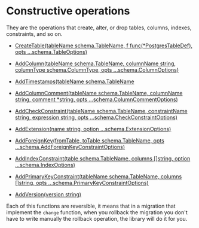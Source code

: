 # Constructive operations

They are the operations that create, alter, or drop tables, columns, indexes, constraints, and so on.

- [CreateTable(tableName schema.TableName, f func(*PostgresTableDef), opts ...schema.TableOptions)](https://pkg.go.dev/github.com/alexisvisco/amigo/pkg/schema/pg#Schema.CreateTable)

- [AddColumn(tableName schema.TableName, columnName string, columnType schema.ColumnType, opts ...schema.ColumnOptions)](https://pkg.go.dev/github.com/alexisvisco/amigo/pkg/schema/pg#Schema.AddColumn)

- [AddTimestamps(tableName schema.TableName](https://pkg.go.dev/github.com/alexisvisco/amigo/pkg/schema/pg#Schema.AddTimestamps)

- [AddColumnComment(tableName schema.TableName, columnName string, comment *string, opts ...schema.ColumnCommentOptions)](https://pkg.go.dev/github.com/alexisvisco/amigo/pkg/schema/pg#Schema.AddColumnComment)

- [AddCheckConstraint(tableName schema.TableName, constraintName string, expression string, opts ...schema.CheckConstraintOptions)](https://pkg.go.dev/github.com/alexisvisco/amigo/pkg/schema/pg#Schema.AddCheckConstraint)

- [AddExtension(name string, option ...schema.ExtensionOptions)](https://pkg.go.dev/github.com/alexisvisco/amigo/pkg/schema/pg#Schema.AddExtension)

- [AddForeignKey(fromTable, toTable schema.TableName, opts ...schema.AddForeignKeyConstraintOptions)](https://pkg.go.dev/github.com/alexisvisco/amigo/pkg/schema/pg#Schema.AddForeignKeyConstraint)

- [AddIndexConstraint(table schema.TableName, columns []string, option ...schema.IndexOptions)](https://pkg.go.dev/github.com/alexisvisco/amigo/pkg/schema/pg#Schema.AddIndexConstraint)

- [AddPrimaryKeyConstraint(tableName schema.TableName, columns []string, opts ...schema.PrimaryKeyConstraintOptions)](https://pkg.go.dev/github.com/alexisvisco/amigo/pkg/schema/pg#Schema.AddPrimaryKeyConstraint)

- [AddVersion(version string)](https://pkg.go.dev/github.com/alexisvisco/amigo/pkg/schema/pg#Schema.AddVersion)


Each of this functions are reversible, it means that in a migration that implement the `change` function, when you
rollback the migration you don't have to write manually the rollback operation, the library will do it for you.
